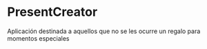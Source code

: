 # PresentCreator
Aplicación destinada a aquellos que no se les ocurre un regalo para momentos especiales
